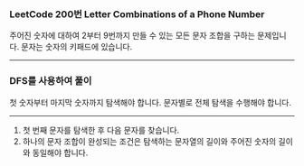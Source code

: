 ### LeetCode 200번 Letter Combinations of a Phone Number

주어진 숫자에 대하여 2부터 9번까지 만들 수 있는 모든 문자 조합을 구하는 문제입니다. 문자는 숫자의 키패드에 있습니다.

---

### DFS를 사용하여 풀이

첫 숫자부터 마지막 숫자까지 탐색해야 합니다. 문자별로 전체 탐색을 수행해야 합니다.

---

1. 첫 번째 문자를 탐색한 후 다음 문자를 찾습니다.
2. 하나의 문자 조합이 완성되는 조건은 탐색하는 문자열의 길이와 주어진 숫자의 길이와 동일해야 합니다.
